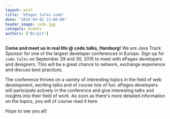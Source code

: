 ```yaml
---
layout: post
title: "ePages talks code"
date: "2015-04-02 12:00:00"
header_image: code.jpg
category: events
authors: ["Birgit"]
---
```


**Come and meet us in real life @ code.talks, Hamburg!**
We are Java Track Sponsor for one of the largest developer conferences in Europe.
Sign up for `code.talks` on September 29 and 30, 2015 to meet with ePages developers and designers. This will be a great chance to network, exchange experience and discuss best practices.

The conference thrives on a variety of interesting topics in the field of web development, exciting talks and of course lots of fun.
ePages developers will participate actively in the conference and give interesting talks and insights into their field of work.
As soon as there's more detailed information on the topics, you will of course read it here.

Hope to see you all!
